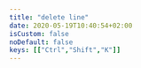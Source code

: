 ```yaml
---
title: "delete line"
date: 2020-05-19T10:40:54+02:00
isCustom: false
noDefault: false
keys: [["Ctrl","Shift","K"]]
---
```

